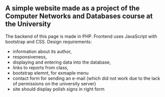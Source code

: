 ## A simple website made as a project of the Computer Networks and Databases course at the University

The backend of this page is made in PHP. Frontend uses JavaScript with bootstrap and CSS.
Design requirements:
- information about its author,
- responsiveness,
- displaying and entering data into the database,
- links to reports from class,
- bootstrap elemnt, for exmaple menu
- contact form for sending an e-mail (which did not work due to the lack of permissions on the university server)
- site should display polish signs in right form
